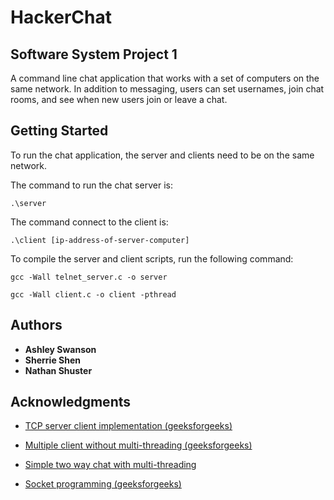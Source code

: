 # HackerChat
## Software System Project 1

A command line chat application that works with a set of computers on the same network. In addition to messaging, users can set usernames, join chat rooms, and see when new users join or leave a chat.

## Getting Started
To run the chat application, the server and clients need to be on the same network.

The command to run the chat server is:

`.\server`

The command connect to the client is:

`.\client [ip-address-of-server-computer]`

To compile the server and client scripts, run the following command:

`gcc -Wall telnet_server.c -o server`

`gcc -Wall client.c -o client -pthread`

## Authors
* **Ashley Swanson**
* **Sherrie Shen**
* **Nathan Shuster**

## Acknowledgments
* [TCP server client implementation (geeksforgeeks)](https://www.geeksforgeeks.org/tcp-server-client-implementation-in-c/)

* [Multiple client without multi-threading (geeksforgeeks)](https://www.geeksforgeeks.org/socket-programming-in-cc-handling-multiple-clients-on-server-without-multi-threading/)

* [Simple two way chat with multi-threading](http://www.theinsanetechie.in/2014/01/a-simple-chat-program-in-c-tcp.html)

* [Socket programming (geeksforgeeks)](https://www.geeksforgeeks.org/socket-programming-cc/
)
